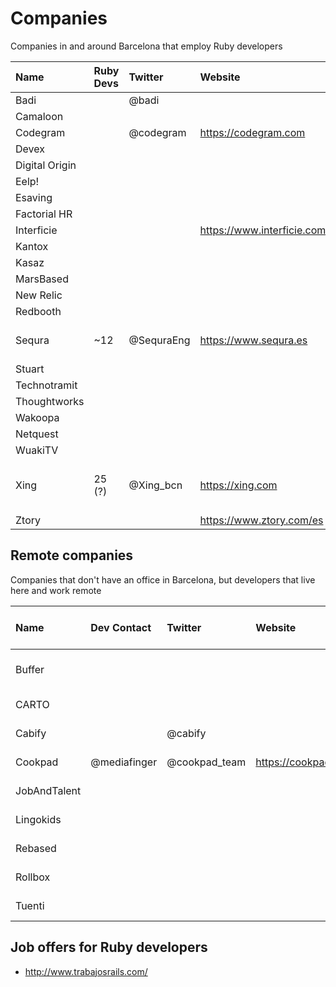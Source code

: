 # Companies

Companies in and around Barcelona that employ Ruby developers

| Name           | Ruby Devs | Twitter    | Website                    | Address                    |
|:---------------|:----------|:-----------|:---------------------------|:---------------------------|
| Badi           |           | @badi      |                            |                            |
| Camaloon       |           |            |                            |                            |
| Codegram       |           | @codegram  | https://codegram.com       | Terassa                    |
| Devex          |           |            |                            |                            |
| Digital Origin |           |            |                            |                            |
| Eelp!          |           |            |                            |                            |
| Esaving        |           |            |                            |                            |
| Factorial HR   |           |            |                            |                            |
| Interficie     |           |            | https://www.interficie.com |                            |
| Kantox         |           |            |                            |                            |
| Kasaz          |           |            |                            |                            |
| MarsBased      |           |            |                            |                            |
| New Relic      |           |            |                            |                            |
| Redbooth       |           |            |                            |                            |
| Sequra         | ~12       | @SequraEng | https://www.sequra.es      | C/ Aragón, 383             |
| Stuart         |           |            |                            |                            |
| Technotramit   |           |            |                            |                            |
| Thoughtworks   |           |            |                            |                            |
| Wakoopa        |           |            |                            |                            |
| Netquest       |           |            |                            |                            |
| WuakiTV        |           |            |                            |                            |
| Xing           | 25 (?)    | @Xing_bcn  | https://xing.com           | Carrer Consell de Cent 334 |
| Ztory          |           |            | https://www.ztory.com/es   |                            |

## Remote companies

Companies that don't have an office in Barcelona, but developers that live here and work remote

| Name         | Dev Contact  | Twitter       | Website             | City, Country of HQ |
|:-------------|:-------------|:--------------|:--------------------|:--------------------|
| Buffer       |              |               |                     | New York, USA       |
| CARTO        |              |               |                     | Madrid, Spain       |
| Cabify       |              | @cabify       |                     | Madrid, Spain       |
| Cookpad      | @mediafinger | @cookpad_team | https://cookpad.com | Bristol, UK         |
| JobAndTalent |              |               |                     | Madrid, Spain       |
| Lingokids    |              |               |                     | Madrid, Spain       |
| Rebased      |              |               |                     | Warsaw, Poland      |
| Rollbox      |              |               |                     | Madrid, Spain       |
| Tuenti       |              |               |                     | Madrid, Spain       |

## Job offers for Ruby developers

* http://www.trabajosrails.com/




